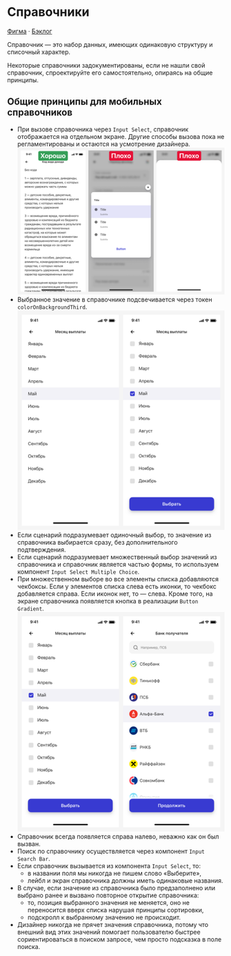 # Справочники
[Фигма](https://www.figma.com/design/vcJnk1pjqywou7To3O52Rq/%D0%A1%D0%BF%D1%80%D0%B0%D0%B2%D0%BE%D1%87%D0%BD%D0%B8%D0%BA%D0%B8?node-id=0%3A1&t=rBxW1OOzYNj348qg-1) · [Бэклог](https://jira.psbnk.msk.ru/secure/RapidBoard.jspa?rapidView=3142&projectKey=DS&quickFilter=24073)

Справочник — это набор данных, имеющих одинаковую структуру и списочный характер.

Некоторые справочники задокументированы, если не нашли свой справочник, спроектируйте его самостоятельно, опираясь на общие принципы.

## Общие принципы для мобильных справочников
- При вызове справочника через `Input Select`, справочник отображается на отдельном экране. Другие способы вызова пока не регламентированы и остаются на усмотрение дизайнера.
  ![Поиск по телефону](./img/1.png)
- Выбранное значение в справочнике подсвечивается через токен `colorOnBackgroundThird`.
  ![Поиск по телефону](./img/3.png)
- Если сценарий подразумевает одиночный выбор, то значение из справочника выбирается сразу, без дополнительного подтверждения.
- Если сценарий подразумевает множественный выбор значений из справочника и справочник является частью формы, то используем компонент `Input Select Multiple Choice`.
- При множественном выборе во все элементы списка добавляются чекбоксы. Если у элементов списка слева есть иконки, то чекбокс добавляется справа. Если иконок нет, то — слева. Кроме того, на экране справочника появляется кнопка в реализации `Button Gradient`.
  ![Поиск по телефону](./img/2.png)
- Справочник всегда появляется справа налево, неважно как он был вызван.
- Поиск по справочнику осуществляется через компонент `Input Search Bar`.
- Если справочник вызывается из компонента `Input Select`, то: 
  - в названии поля мы никогда не пишем слово «Выберите»,
  - лейбл и экран справочника должны иметь одинаковые названия.
- В случае, если значение из справочника было предзаполнено или выбрано ранее и вызвано повторное открытие справочника:
  - то, позиция выбранного значения не меняется, оно не переносится вверх списка нарушая принципы сортировки,
  - подскролл к выбранному значению не происходит.
- Дизайнер никогда не прячет значения справочника, потому что внешний вид этих значений помогает пользователю быстрее сориентироваться в поиском запросе, чем просто подсказка в поле поиска.

